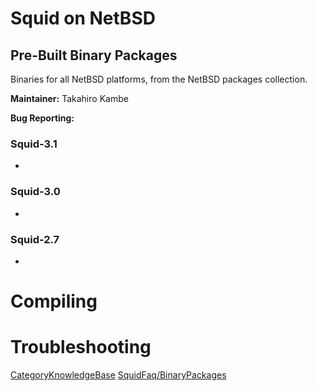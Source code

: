 # Squid on NetBSD

## Pre-Built Binary Packages

Binaries for all NetBSD platforms, from the NetBSD packages collection.

**Maintainer:** Takahiro Kambe

**Bug Reporting:** [](http://www.netbsd.org/support/query-pr.html)

### Squid-3.1

  - [](ftp://ftp.netbsd.org/pub/NetBSD/packages/pkgsrc/www/squid31/README.html)

### Squid-3.0

  - [](ftp://ftp.netbsd.org/pub/NetBSD/packages/pkgsrc/www/squid30/README.html)

### Squid-2.7

  - [](ftp://ftp.netbsd.org/pub/NetBSD/packages/pkgsrc/www/squid27/README.html)

# Compiling

# Troubleshooting

[CategoryKnowledgeBase](/CategoryKnowledgeBase#)
[SquidFaq/BinaryPackages](/SquidFaq/BinaryPackages#)
